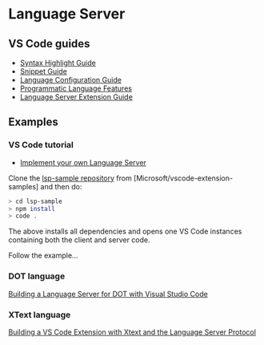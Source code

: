 # Language Server

## VS Code guides

- [Syntax Highlight Guide](https://code.visualstudio.com/api/language-extensions/syntax-highlight-guide)
- [Snippet Guide](https://code.visualstudio.com/api/language-extensions/snippet-guide)
- [Language Configuration Guide](https://code.visualstudio.com/api/language-extensions/language-configuration-guide)
- [Programmatic Language Features](https://code.visualstudio.com/api/language-extensions/programmatic-language-features)
- [Language Server Extension Guide](https://code.visualstudio.com/api/language-extensions/language-server-extension-guide)

## Examples

### VS Code tutorial

- [Implement your own Language Server](https://vscode.readthedocs.io/en/latest/extensions/example-language-server/)

Clone the [lsp-sample repository](https://github.com/Microsoft/vscode-extension-samples/tree/master/lsp-sample) from [Microsoft/vscode-extension-samples] and then do:

```bash
> cd lsp-sample
> npm install
> code .
```

The above installs all dependencies and opens one VS Code instances containing both the client and server code.

Follow the example...

### DOT language

[Building a Language Server for DOT with Visual Studio Code](https://tomassetti.me/language-server-dot-visual-studio/)

### XText language

[Building a VS Code Extension with Xtext and the Language Server Protocol](http://typefox.io/building-a-vs-code-extension-with-xtext-and-the-language-server-protocol)
